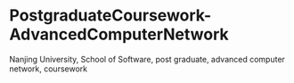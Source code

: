 # PostgraduateCoursework-AdvancedComputerNetwork
Nanjing University, School of Software, post graduate, advanced computer network, coursework
